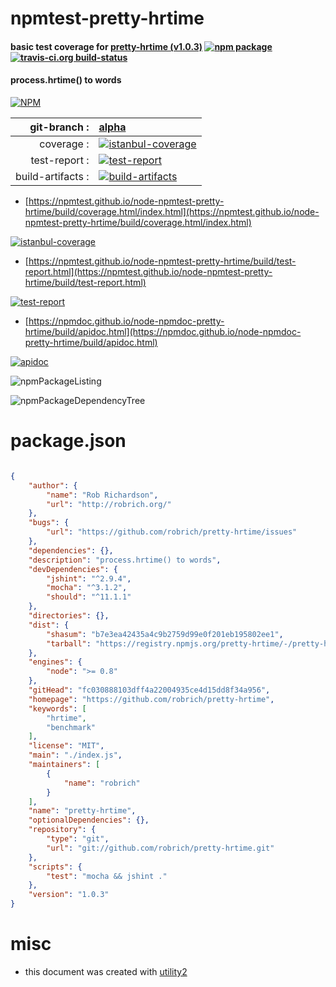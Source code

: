 # npmtest-pretty-hrtime

#### basic test coverage for  [pretty-hrtime (v1.0.3)](https://github.com/robrich/pretty-hrtime)  [![npm package](https://img.shields.io/npm/v/npmtest-pretty-hrtime.svg?style=flat-square)](https://www.npmjs.org/package/npmtest-pretty-hrtime) [![travis-ci.org build-status](https://api.travis-ci.org/npmtest/node-npmtest-pretty-hrtime.svg)](https://travis-ci.org/npmtest/node-npmtest-pretty-hrtime)

#### process.hrtime() to words

[![NPM](https://nodei.co/npm/pretty-hrtime.png?downloads=true&downloadRank=true&stars=true)](https://www.npmjs.com/package/pretty-hrtime)

| git-branch : | [alpha](https://github.com/npmtest/node-npmtest-pretty-hrtime/tree/alpha)|
|--:|:--|
| coverage : | [![istanbul-coverage](https://npmtest.github.io/node-npmtest-pretty-hrtime/build/coverage.badge.svg)](https://npmtest.github.io/node-npmtest-pretty-hrtime/build/coverage.html/index.html)|
| test-report : | [![test-report](https://npmtest.github.io/node-npmtest-pretty-hrtime/build/test-report.badge.svg)](https://npmtest.github.io/node-npmtest-pretty-hrtime/build/test-report.html)|
| build-artifacts : | [![build-artifacts](https://npmtest.github.io/node-npmtest-pretty-hrtime/glyphicons_144_folder_open.png)](https://github.com/npmtest/node-npmtest-pretty-hrtime/tree/gh-pages/build)|

- [https://npmtest.github.io/node-npmtest-pretty-hrtime/build/coverage.html/index.html](https://npmtest.github.io/node-npmtest-pretty-hrtime/build/coverage.html/index.html)

[![istanbul-coverage](https://npmtest.github.io/node-npmtest-pretty-hrtime/build/screenCapture.buildCi.browser.%252Ftmp%252Fbuild%252Fcoverage.lib.html.png)](https://npmtest.github.io/node-npmtest-pretty-hrtime/build/coverage.html/index.html)

- [https://npmtest.github.io/node-npmtest-pretty-hrtime/build/test-report.html](https://npmtest.github.io/node-npmtest-pretty-hrtime/build/test-report.html)

[![test-report](https://npmtest.github.io/node-npmtest-pretty-hrtime/build/screenCapture.buildCi.browser.%252Ftmp%252Fbuild%252Ftest-report.html.png)](https://npmtest.github.io/node-npmtest-pretty-hrtime/build/test-report.html)

- [https://npmdoc.github.io/node-npmdoc-pretty-hrtime/build/apidoc.html](https://npmdoc.github.io/node-npmdoc-pretty-hrtime/build/apidoc.html)

[![apidoc](https://npmdoc.github.io/node-npmdoc-pretty-hrtime/build/screenCapture.buildCi.browser.%252Ftmp%252Fbuild%252Fapidoc.html.png)](https://npmdoc.github.io/node-npmdoc-pretty-hrtime/build/apidoc.html)

![npmPackageListing](https://npmtest.github.io/node-npmtest-pretty-hrtime/build/screenCapture.npmPackageListing.svg)

![npmPackageDependencyTree](https://npmtest.github.io/node-npmtest-pretty-hrtime/build/screenCapture.npmPackageDependencyTree.svg)



# package.json

```json

{
    "author": {
        "name": "Rob Richardson",
        "url": "http://robrich.org/"
    },
    "bugs": {
        "url": "https://github.com/robrich/pretty-hrtime/issues"
    },
    "dependencies": {},
    "description": "process.hrtime() to words",
    "devDependencies": {
        "jshint": "^2.9.4",
        "mocha": "^3.1.2",
        "should": "^11.1.1"
    },
    "directories": {},
    "dist": {
        "shasum": "b7e3ea42435a4c9b2759d99e0f201eb195802ee1",
        "tarball": "https://registry.npmjs.org/pretty-hrtime/-/pretty-hrtime-1.0.3.tgz"
    },
    "engines": {
        "node": ">= 0.8"
    },
    "gitHead": "fc030888103dff4a22004935ce4d15dd8f34a956",
    "homepage": "https://github.com/robrich/pretty-hrtime",
    "keywords": [
        "hrtime",
        "benchmark"
    ],
    "license": "MIT",
    "main": "./index.js",
    "maintainers": [
        {
            "name": "robrich"
        }
    ],
    "name": "pretty-hrtime",
    "optionalDependencies": {},
    "repository": {
        "type": "git",
        "url": "git://github.com/robrich/pretty-hrtime.git"
    },
    "scripts": {
        "test": "mocha && jshint ."
    },
    "version": "1.0.3"
}
```



# misc
- this document was created with [utility2](https://github.com/kaizhu256/node-utility2)
